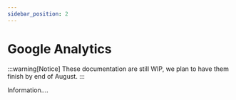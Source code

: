 ```yaml
---
sidebar_position: 2
---
```


# Google Analytics

:::warning[Notice]
These documentation are still WIP, we plan to have them finish by end of August.
:::

Information....
